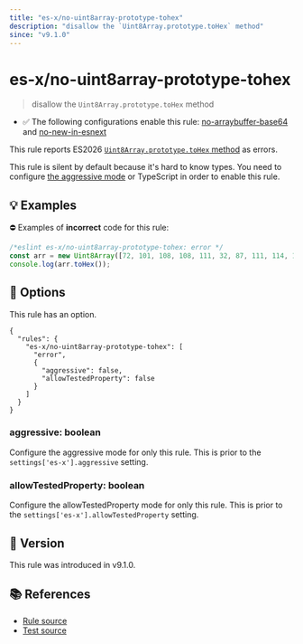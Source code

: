 ```yaml
---
title: "es-x/no-uint8array-prototype-tohex"
description: "disallow the `Uint8Array.prototype.toHex` method"
since: "v9.1.0"
---
```


# es-x/no-uint8array-prototype-tohex
> disallow the `Uint8Array.prototype.toHex` method

- ✅ The following configurations enable this rule: [no-arraybuffer-base64] and [no-new-in-esnext]

This rule reports ES2026 [`Uint8Array.prototype.toHex` method](https://github.com/tc39/proposal-arraybuffer-base64) as errors.

This rule is silent by default because it's hard to know types. You need to configure [the aggressive mode](../#the-aggressive-mode) or TypeScript in order to enable this rule.

## 💡 Examples

⛔ Examples of **incorrect** code for this rule:

<eslint-playground type="bad">

```js
/*eslint es-x/no-uint8array-prototype-tohex: error */
const arr = new Uint8Array([72, 101, 108, 108, 111, 32, 87, 111, 114, 108, 100]);
console.log(arr.toHex());
```

</eslint-playground>

## 🔧 Options

This rule has an option.

```jsonc
{
  "rules": {
    "es-x/no-uint8array-prototype-tohex": [
      "error",
      {
        "aggressive": false,
        "allowTestedProperty": false
      }
    ]
  }
}
```

### aggressive: boolean

Configure the aggressive mode for only this rule.
This is prior to the `settings['es-x'].aggressive` setting.

### allowTestedProperty: boolean

Configure the allowTestedProperty mode for only this rule.
This is prior to the `settings['es-x'].allowTestedProperty` setting.

## 🚀 Version

This rule was introduced in v9.1.0.

## 📚 References

- [Rule source](https://github.com/eslint-community/eslint-plugin-es-x/blob/master/lib/rules/no-uint8array-prototype-tohex.js)
- [Test source](https://github.com/eslint-community/eslint-plugin-es-x/blob/master/tests/lib/rules/no-uint8array-prototype-tohex.js)

[no-arraybuffer-base64]: ../configs/index.md#no-arraybuffer-base64
[no-new-in-esnext]: ../configs/index.md#no-new-in-esnext
